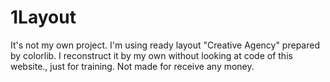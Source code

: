 # 1Layout
It's not my own project. I'm using ready layout "Creative Agency" prepared by colorlib. I reconstruct it by my own without looking at code of this website., just for training. Not made for receive any money. 

